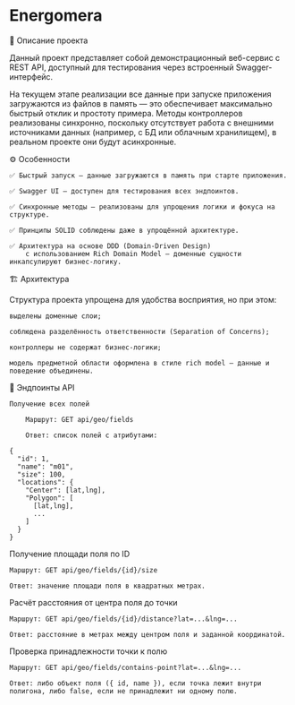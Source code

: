 # Energomera


📘 Описание проекта

Данный проект представляет собой демонстрационный веб-сервис с REST API, доступный для тестирования через встроенный Swagger-интерфейс.

На текущем этапе реализации все данные при запуске приложения загружаются из файлов в память — это обеспечивает максимально быстрый отклик и простоту примера. Методы контроллеров реализованы синхронно, поскольку отсутствует работа с внешними источниками данных (например, с БД или облачным хранилищем), в реальном проекте они будут асинхронные.

⚙️ Особенности

    ✅ Быстрый запуск — данные загружаются в память при старте приложения.

    ✅ Swagger UI — доступен для тестирования всех эндпоинтов.

    ✅ Синхронные методы — реализованы для упрощения логики и фокуса на структуре.

    ✅ Принципы SOLID соблюдены даже в упрощённой архитектуре.

    ✅ Архитектура на основе DDD (Domain-Driven Design) 
        с использованием Rich Domain Model — доменные сущности инкапсулируют бизнес-логику.

🏗 Архитектура

Структура проекта упрощена для удобства восприятия, но при этом:

    выделены доменные слои;

    соблюдена разделённость ответственности (Separation of Concerns);

    контроллеры не содержат бизнес-логики;

    модель предметной области оформлена в стиле rich model — данные и поведение объединены.



    

📡 Эндпоинты API

    Получение всех полей

        Маршрут: GET api/geo/fields

        Ответ: список полей с атрибутами:

    {
      "id": 1,
      "name": "m01",
      "size": 100,
      "locations": {
        "Center": [lat,lng],
        "Polygon": [
          [lat,lng],
          ...
        ]
      }
    }

Получение площади поля по ID

    Маршрут: GET api/geo/fields/{id}/size

    Ответ: значение площади поля в квадратных метрах.

Расчёт расстояния от центра поля до точки

    Маршрут: GET api/geo/fields/{id}/distance?lat=...&lng=...

    Ответ: расстояние в метрах между центром поля и заданной координатой.

Проверка принадлежности точки к полю

    Маршрут: GET api/geo/fields/contains-point?lat=...&lng=...

    Ответ: либо объект поля ({ id, name }), если точка лежит внутри полигона, либо false, если не принадлежит ни одному полю.

